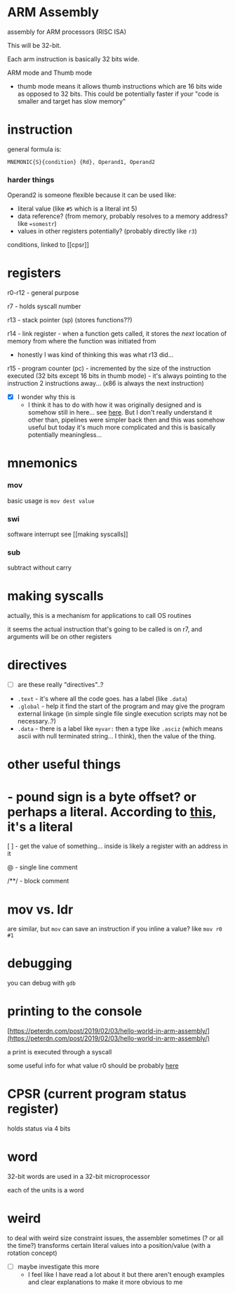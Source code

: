 # ARM Assembly

assembly for ARM processors (RISC ISA)

This will be 32-bit.

Each arm instruction is basically 32 bits wide.

ARM mode and Thumb mode

- thumb mode means it allows thumb instructions which are 16 bits wide as opposed to 32 bits. This could be potentially faster if your "code is smaller and target has slow memory"

# instruction

general formula is:

`MNEMONIC{S}{condition} {Rd}, Operand1, Operand2`

### harder things

Operand2 is someone flexible because it can be used like:

- literal value (like `#5` which is a literal int 5)
- data reference? (from memory, probably resolves to a memory address? like `=somestr`)
- values in other registers potentially? (probably directly like `r3`)

conditions, linked to [[cpsr]]

# registers

r0-r12 - general purpose

r7 - holds syscall number

r13 - stack pointer (sp) (stores functions??)

r14 - link register - when a function gets called, it stores the *next* location of memory from where the function was initiated from

- honestly I was kind of thinking this was what r13 did...

r15 - program counter (pc) - incremented by the size of the instruction executed (32 bits except 16 bits in thumb mode) - it's always pointing to the instruction 2 instructions away... (x86 is always the next instruction)

- [x]  I wonder why this is
    - I think it has to do with how it was originally designed and is somehow still in here... see [here](https://stackoverflow.com/a/24092329/4918389). But I don't really understand it other than, pipelines were simpler back then and this was somehow useful but today it's much more complicated and this is basically potentially meaningless...

# mnemonics

### mov

basic usage is `mov dest value`

### swi

software interrupt see [[making syscalls]]

### sub

subtract without carry

# making syscalls

actually, this is a mechanism for applications to call OS routines

it seems the actual instruction that's going to be called is on r7, and arguments will be on other registers

# directives

- [ ]  are these really "directives"..?

- `.text` - it's where all the code goes. has a label (like `.data`)
- `.global` - help it find the start of the program and may give the program external linkage (in simple single file single execution scripts may not be necessary..?)
- `.data` - there is a label like `myvar:` then a type like `.asciz` (which means ascii with null terminated string... I think), then the value of the thing.

# other useful things

# - pound sign is a byte offset? or perhaps a literal. According to [this](http://kerseykyle.com/articles/ARM-assembly-hello-world), it's a literal

[ ] - get the value of something... inside is likely a register with an address in it

@ - single line comment

/**/ - block comment

# mov vs. ldr

are similar, but `mov` can save an instruction if you inline a value? like `mov r0 #1`

# debugging

you can debug with `gdb`

# printing to the console

[https://peterdn.com/post/2019/02/03/hello-world-in-arm-assembly/](https://peterdn.com/post/2019/02/03/hello-world-in-arm-assembly/)

a print is executed through a syscall

some useful info for what value r0 should be probably [here](https://stackoverflow.com/questions/12902627/the-difference-between-stdout-and-stdout-fileno)

# CPSR (current program status register)

holds status via 4 bits

# word

32-bit words are used in a 32-bit microprocessor

each of the units is a word

# weird

to deal with weird size constraint issues, the assembler sometimes (? or all the time?) transforms certain literal values into a position/value (with a rotation concept)

- [ ]  maybe investigate this more
    - I feel like I have read a lot about it but there aren't enough examples and clear explanations to make it more obvious to me
